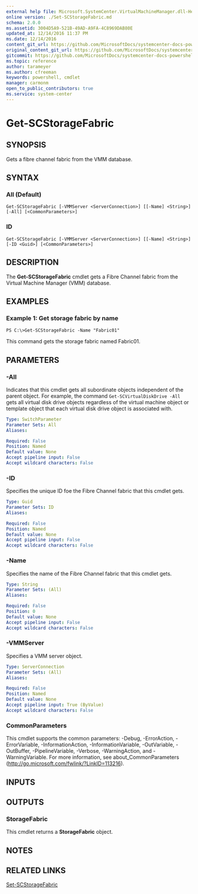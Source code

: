 ```yaml
---
external help file: Microsoft.SystemCenter.VirtualMachineManager.dll-Help.xml
online version: ./Set-SCStorageFabric.md
schema: 2.0.0
ms.assetid: 3004D5A9-521B-49AD-A9FA-4C8969DAB80E
updated_at: 12/14/2016 11:37 PM
ms.date: 12/14/2016
content_git_url: https://github.com/MicrosoftDocs/systemcenter-docs-powershell/blob/master/systemcenter-cmdlets/SystemCenter2016/VirtualMachineManager/v1/Get-SCStorageFabric.md
original_content_git_url: https://github.com/MicrosoftDocs/systemcenter-docs-powershell/blob/master/systemcenter-cmdlets/SystemCenter2016/VirtualMachineManager/v1/Get-SCStorageFabric.md
gitcommit: https://github.com/MicrosoftDocs/systemcenter-docs-powershell/blob/ddd0fefc9adaabb9394eb6c21b33370913d1830d/systemcenter-cmdlets/SystemCenter2016/VirtualMachineManager/v1/Get-SCStorageFabric.md
ms.topic: reference
author: tarameyer
ms.author: cfreeman
keywords: powershell, cmdlet
manager: carmonm
open_to_public_contributors: true
ms.service: system-center
---
```


# Get-SCStorageFabric

## SYNOPSIS
Gets a fibre channel fabric from the VMM database.

## SYNTAX

### All (Default)
```
Get-SCStorageFabric [-VMMServer <ServerConnection>] [[-Name] <String>] [-All] [<CommonParameters>]
```

### ID
```
Get-SCStorageFabric [-VMMServer <ServerConnection>] [[-Name] <String>] [-ID <Guid>] [<CommonParameters>]
```

## DESCRIPTION
The **Get-SCStorageFabric** cmdlet gets a Fibre Channel fabric from the Virtual Machine Manager (VMM) database.

## EXAMPLES

### Example 1: Get storage fabric by name
```
PS C:\>Get-SCStorageFabric -Name "Fabric01"
```

This command gets the storage fabric named Fabric01.

## PARAMETERS

### -All
Indicates that this cmdlet gets all subordinate objects independent of the parent object.
For example, the command `Get-SCVirtualDiskDrive -All` gets all virtual disk drive objects regardless of the virtual machine object or template object that each virtual disk drive object is associated with.

```yaml
Type: SwitchParameter
Parameter Sets: All
Aliases: 

Required: False
Position: Named
Default value: None
Accept pipeline input: False
Accept wildcard characters: False
```

### -ID
Specifies the unique ID foe the Fibre Channel fabric that this cmdlet gets.

```yaml
Type: Guid
Parameter Sets: ID
Aliases: 

Required: False
Position: Named
Default value: None
Accept pipeline input: False
Accept wildcard characters: False
```

### -Name
Specifies the name of the Fibre Channel fabric that this cmdlet gets.

```yaml
Type: String
Parameter Sets: (All)
Aliases: 

Required: False
Position: 0
Default value: None
Accept pipeline input: False
Accept wildcard characters: False
```

### -VMMServer
Specifies a VMM server object.

```yaml
Type: ServerConnection
Parameter Sets: (All)
Aliases: 

Required: False
Position: Named
Default value: None
Accept pipeline input: True (ByValue)
Accept wildcard characters: False
```

### CommonParameters
This cmdlet supports the common parameters: -Debug, -ErrorAction, -ErrorVariable, -InformationAction, -InformationVariable, -OutVariable, -OutBuffer, -PipelineVariable, -Verbose, -WarningAction, and -WarningVariable. For more information, see about_CommonParameters (http://go.microsoft.com/fwlink/?LinkID=113216).

## INPUTS

## OUTPUTS

### StorageFabric
This cmdlet returns a **StorageFabric** object.

## NOTES

## RELATED LINKS

[Set-SCStorageFabric](xref:SystemCenter2016/VirtualMachineManager/v1/Set-SCStorageFabric.md)

